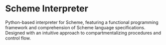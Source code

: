 # Scheme Interpreter
Python-based interpreter for Scheme, featuring a functional programming framework and comprehension of Scheme language specifications. Designed with an intuitive approach to compartmentalizing procedures and control flow.
